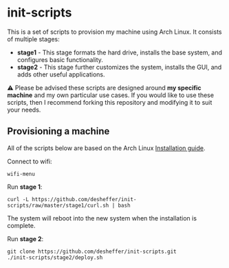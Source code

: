 # init-scripts

This is a set of scripts to provision my machine using Arch Linux. It consists
of multiple stages:

* **stage1** - This stage formats the hard drive, installs the base system,
  and configures basic functionality.
* **stage2** - This stage further customizes the system, installs the GUI, and
  adds other useful applications.

:warning: Please be advised these scripts are designed around **my specific
machine** and my own particular use cases. If you would like to use these
scripts, then I recommend forking this repository and modifying it to suit your
needs.

## Provisioning a machine

All of the scripts below are based on the Arch Linux [Installation
guide](https://wiki.archlinux.org/index.php/Installation_guide).

Connect to wifi:

    wifi-menu

Run **stage 1**:

    curl -L https://github.com/desheffer/init-scripts/raw/master/stage1/curl.sh | bash

The system will reboot into the new system when the installation is complete.

Run **stage 2**:

    git clone https://github.com/desheffer/init-scripts.git
    ./init-scripts/stage2/deploy.sh
